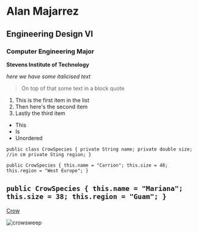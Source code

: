# Alan Majarrez
## Engineering Design VI
### Computer Engineering Major

**Stevens Institute of Technology**

*here we have some italicised text*

>On top of that some text in a block quote

1. This is the first item in the list
2. Then here's the second item
3. Lastly the third item

- This
- Is
- Unordered

`public class CrowSpecies {
  private String name;
  private double size; //in cm
  private Sting region;
}`

   `public CrowSpecies {
     this.name = "Carrion";
     this.size = 48;
     this.region = "West Europe";
     }`
     
   `public CrowSpecies {
     this.name = "Mariana";
     this.size = 38;
     this.region = "Guam";
     }`
---

[Crow](https://img-9gag-fun.9cache.com/photo/a8Eg4A3_460s.jpg)

![crowsweep](https://github.com/alan-m12/Engineering-Design-VI/assets/63511002/789ea7ad-0f8c-407e-9b2d-cc26c314e4fe)

